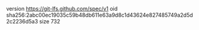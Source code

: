 version https://git-lfs.github.com/spec/v1
oid sha256:2abc00ec19035c59b48db611e63a9d8c1d43624e827485749a2d5d2c2236d5a3
size 732
